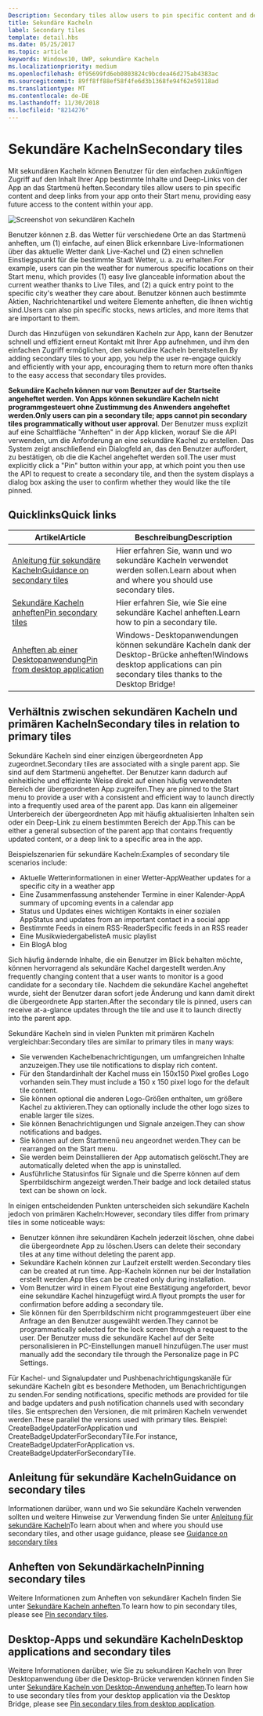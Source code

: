 ```yaml
---
Description: Secondary tiles allow users to pin specific content and deep links from your app onto their Start menu, providing easy future access to the content within your app.
title: Sekundäre Kacheln
label: Secondary tiles
template: detail.hbs
ms.date: 05/25/2017
ms.topic: article
keywords: Windows10, UWP, sekundäre Kacheln
ms.localizationpriority: medium
ms.openlocfilehash: 0f95699fd6eb0803824c9bcdea46d275ab4383ac
ms.sourcegitcommit: 89ff8ff88ef58f4fe6d3b1368fe94f62e59118ad
ms.translationtype: MT
ms.contentlocale: de-DE
ms.lasthandoff: 11/30/2018
ms.locfileid: "8214276"
---
```

# <a name="secondary-tiles"></a><span data-ttu-id="a07b3-103">Sekundäre Kacheln</span><span class="sxs-lookup"><span data-stu-id="a07b3-103">Secondary tiles</span></span>


<span data-ttu-id="a07b3-104">Mit sekundären Kacheln können Benutzer für den einfachen zukünftigen Zugriff auf den Inhalt Ihrer App bestimmte Inhalte und Deep-Links von der App an das Startmenü heften.</span><span class="sxs-lookup"><span data-stu-id="a07b3-104">Secondary tiles allow users to pin specific content and deep links from your app onto their Start menu, providing easy future access to the content within your app.</span></span>

![Screenshot von sekundären Kacheln](images/secondarytiles.png)

<span data-ttu-id="a07b3-106">Benutzer können z.B. das Wetter für verschiedene Orte an das Startmenü anheften, um (1) einfache, auf einen Blick erkennbare Live-Informationen über das aktuelle Wetter dank Live-Kachel und (2) einen schnellen Einstiegspunkt für die bestimmte Stadt Wetter, u. a. zu erhalten.</span><span class="sxs-lookup"><span data-stu-id="a07b3-106">For example, users can pin the weather for numerous specific locations on their Start menu, which provides (1) easy live glanceable information about the current weather thanks to Live Tiles, and (2) a quick entry point to the specific city's weather they care about.</span></span> <span data-ttu-id="a07b3-107">Benutzer können auch bestimmte Aktien, Nachrichtenartikel und weitere Elemente anheften, die Ihnen wichtig sind.</span><span class="sxs-lookup"><span data-stu-id="a07b3-107">Users can also pin specific stocks, news articles, and more items that are important to them.</span></span>

<span data-ttu-id="a07b3-108">Durch das Hinzufügen von sekundären Kacheln zur App, kann der Benutzer schnell und effizient erneut Kontakt mit Ihrer App aufnehmen, und ihm den einfachen Zugriff ermöglichen, den sekundäre Kacheln bereitstellen.</span><span class="sxs-lookup"><span data-stu-id="a07b3-108">By adding secondary tiles to your app, you help the user re-engage quickly and efficiently with your app, encouraging them to return more often thanks to the easy access that secondary tiles provides.</span></span>

<span data-ttu-id="a07b3-109">**Sekundäre Kacheln können nur vom Benutzer auf der Startseite angeheftet werden. Von Apps können sekundäre Kacheln nicht programmgesteuert ohne Zustimmung des Anwenders angeheftet werden.**</span><span class="sxs-lookup"><span data-stu-id="a07b3-109">**Only users can pin a secondary tile; apps cannot pin secondary tiles programmatically without user approval**.</span></span> <span data-ttu-id="a07b3-110">Der Benutzer muss explizit auf eine Schaltfläche "Anheften" in der App klicken, worauf Sie die API verwenden, um die Anforderung an eine sekundäre Kachel zu erstellen. Das System zeigt anschließend ein Dialogfeld an, das den Benutzer auffordert, zu bestätigen, ob die die Kachel angeheftet werden soll.</span><span class="sxs-lookup"><span data-stu-id="a07b3-110">The user must explicitly click a "Pin" button within your app, at which point you then use the API to request to create a secondary tile, and then the system displays a dialog box asking the user to confirm whether they would like the tile pinned.</span></span>

## <a name="quick-links"></a><span data-ttu-id="a07b3-111">Quicklinks</span><span class="sxs-lookup"><span data-stu-id="a07b3-111">Quick links</span></span>

| <span data-ttu-id="a07b3-112">Artikel</span><span class="sxs-lookup"><span data-stu-id="a07b3-112">Article</span></span> | <span data-ttu-id="a07b3-113">Beschreibung</span><span class="sxs-lookup"><span data-stu-id="a07b3-113">Description</span></span> |
| --- | --- |
| [<span data-ttu-id="a07b3-114">Anleitung für sekundäre Kacheln</span><span class="sxs-lookup"><span data-stu-id="a07b3-114">Guidance on secondary tiles</span></span>](secondary-tiles-guidance.md) | <span data-ttu-id="a07b3-115">Hier erfahren Sie, wann und wo sekundäre Kacheln verwendet werden sollen.</span><span class="sxs-lookup"><span data-stu-id="a07b3-115">Learn about when and where you should use secondary tiles.</span></span> |
| [<span data-ttu-id="a07b3-116">Sekundäre Kacheln anheften</span><span class="sxs-lookup"><span data-stu-id="a07b3-116">Pin secondary tiles</span></span>](secondary-tiles-pinning.md) | <span data-ttu-id="a07b3-117">Hier erfahren Sie, wie Sie eine sekundäre Kachel anheften.</span><span class="sxs-lookup"><span data-stu-id="a07b3-117">Learn how to pin a secondary tile.</span></span> |
| [<span data-ttu-id="a07b3-118">Anheften ab einer Desktopanwendung</span><span class="sxs-lookup"><span data-stu-id="a07b3-118">Pin from desktop application</span></span>](secondary-tiles-desktop-pinning.md) | <span data-ttu-id="a07b3-119">Windows-Desktopanwendungen können sekundäre Kacheln dank der Desktop-Brücke anheften!</span><span class="sxs-lookup"><span data-stu-id="a07b3-119">Windows desktop applications can pin secondary tiles thanks to the Desktop Bridge!</span></span> |


## <a name="secondary-tiles-in-relation-to-primary-tiles"></a><span data-ttu-id="a07b3-120">Verhältnis zwischen sekundären Kacheln und primären Kacheln</span><span class="sxs-lookup"><span data-stu-id="a07b3-120">Secondary tiles in relation to primary tiles</span></span>

<span data-ttu-id="a07b3-121">Sekundäre Kacheln sind einer einzigen übergeordneten App zugeordnet.</span><span class="sxs-lookup"><span data-stu-id="a07b3-121">Secondary tiles are associated with a single parent app.</span></span> <span data-ttu-id="a07b3-122">Sie sind auf dem Startmenü angeheftet. Der Benutzer kann dadurch auf einheitliche und effiziente Weise direkt auf einen häufig verwendeten Bereich der übergeordneten App zugreifen.</span><span class="sxs-lookup"><span data-stu-id="a07b3-122">They are pinned to the Start menu to provide a user with a consistent and efficient way to launch directly into a frequently used area of the parent app.</span></span> <span data-ttu-id="a07b3-123">Das kann ein allgemeiner Unterbereich der übergeordneten App mit häufig aktualisierten Inhalten sein oder ein Deep-Link zu einem bestimmten Bereich der App.</span><span class="sxs-lookup"><span data-stu-id="a07b3-123">This can be either a general subsection of the parent app that contains frequently updated content, or a deep link to a specific area in the app.</span></span>

<span data-ttu-id="a07b3-124">Beispielszenarien für sekundäre Kacheln:</span><span class="sxs-lookup"><span data-stu-id="a07b3-124">Examples of secondary tile scenarios include:</span></span>

* <span data-ttu-id="a07b3-125">Aktuelle Wetterinformationen in einer Wetter-App</span><span class="sxs-lookup"><span data-stu-id="a07b3-125">Weather updates for a specific city in a weather app</span></span>
* <span data-ttu-id="a07b3-126">Eine Zusammenfassung anstehender Termine in einer Kalender-App</span><span class="sxs-lookup"><span data-stu-id="a07b3-126">A summary of upcoming events in a calendar app</span></span>
* <span data-ttu-id="a07b3-127">Status und Updates eines wichtigen Kontakts in einer sozialen App</span><span class="sxs-lookup"><span data-stu-id="a07b3-127">Status and updates from an important contact in a social app</span></span>
* <span data-ttu-id="a07b3-128">Bestimmte Feeds in einem RSS-Reader</span><span class="sxs-lookup"><span data-stu-id="a07b3-128">Specific feeds in an RSS reader</span></span>
* <span data-ttu-id="a07b3-129">Eine Musikwiedergabeliste</span><span class="sxs-lookup"><span data-stu-id="a07b3-129">A music playlist</span></span>
* <span data-ttu-id="a07b3-130">Ein Blog</span><span class="sxs-lookup"><span data-stu-id="a07b3-130">A blog</span></span>

<span data-ttu-id="a07b3-131">Sich häufig ändernde Inhalte, die ein Benutzer im Blick behalten möchte, können hervorragend als sekundäre Kachel dargestellt werden.</span><span class="sxs-lookup"><span data-stu-id="a07b3-131">Any frequently changing content that a user wants to monitor is a good candidate for a secondary tile.</span></span> <span data-ttu-id="a07b3-132">Nachdem die sekundäre Kachel angeheftet wurde, sieht der Benutzer daran sofort jede Änderung und kann damit direkt die übergeordnete App starten.</span><span class="sxs-lookup"><span data-stu-id="a07b3-132">After the secondary tile is pinned, users can receive at-a-glance updates through the tile and use it to launch directly into the parent app.</span></span>

<span data-ttu-id="a07b3-133">Sekundäre Kacheln sind in vielen Punkten mit primären Kacheln vergleichbar:</span><span class="sxs-lookup"><span data-stu-id="a07b3-133">Secondary tiles are similar to primary tiles in many ways:</span></span>

* <span data-ttu-id="a07b3-134">Sie verwenden Kachelbenachrichtigungen, um umfangreichen Inhalte anzuzeigen.</span><span class="sxs-lookup"><span data-stu-id="a07b3-134">They use tile notifications to display rich content.</span></span>
* <span data-ttu-id="a07b3-135">Für den Standardinhalt der Kachel muss ein 150x150 Pixel großes Logo vorhanden sein.</span><span class="sxs-lookup"><span data-stu-id="a07b3-135">They must include a 150 x 150 pixel logo for the default tile content.</span></span>
* <span data-ttu-id="a07b3-136">Sie können optional die anderen Logo-Größen enthalten, um größere Kachel zu aktivieren.</span><span class="sxs-lookup"><span data-stu-id="a07b3-136">They can optionally include the other logo sizes to enable larger tile sizes.</span></span>
* <span data-ttu-id="a07b3-137">Sie können Benachrichtigungen und Signale anzeigen.</span><span class="sxs-lookup"><span data-stu-id="a07b3-137">They can show notifications and badges.</span></span>
* <span data-ttu-id="a07b3-138">Sie können auf dem Startmenü neu angeordnet werden.</span><span class="sxs-lookup"><span data-stu-id="a07b3-138">They can be rearranged on the Start menu.</span></span>
* <span data-ttu-id="a07b3-139">Sie werden beim Deinstallieren der App automatisch gelöscht.</span><span class="sxs-lookup"><span data-stu-id="a07b3-139">They are automatically deleted when the app is uninstalled.</span></span>
* <span data-ttu-id="a07b3-140">Ausführliche Statusinfos für Signale und die Sperre können auf dem Sperrbildschirm angezeigt werden.</span><span class="sxs-lookup"><span data-stu-id="a07b3-140">Their badge and lock detailed status text can be shown on lock.</span></span>

<span data-ttu-id="a07b3-141">In einigen entscheidenden Punkten unterscheiden sich sekundäre Kacheln jedoch von primären Kacheln:</span><span class="sxs-lookup"><span data-stu-id="a07b3-141">However, secondary tiles differ from primary tiles in some noticeable ways:</span></span>

* <span data-ttu-id="a07b3-142">Benutzer können ihre sekundären Kacheln jederzeit löschen, ohne dabei die übergeordnete App zu löschen.</span><span class="sxs-lookup"><span data-stu-id="a07b3-142">Users can delete their secondary tiles at any time without deleting the parent app.</span></span>
* <span data-ttu-id="a07b3-143">Sekundäre Kacheln können zur Laufzeit erstellt werden.</span><span class="sxs-lookup"><span data-stu-id="a07b3-143">Secondary tiles can be created at run time.</span></span> <span data-ttu-id="a07b3-144">App-Kacheln können nur bei der Installation erstellt werden.</span><span class="sxs-lookup"><span data-stu-id="a07b3-144">App tiles can be created only during installation.</span></span>
* <span data-ttu-id="a07b3-145">Vom Benutzer wird in einem Flyout eine Bestätigung angefordert, bevor eine sekundäre Kachel hinzugefügt wird.</span><span class="sxs-lookup"><span data-stu-id="a07b3-145">A flyout prompts the user for confirmation before adding a secondary tile.</span></span>
* <span data-ttu-id="a07b3-146">Sie können für den Sperrbildschirm nicht programmgesteuert über eine Anfrage an den Benutzer ausgewählt werden.</span><span class="sxs-lookup"><span data-stu-id="a07b3-146">They cannot be programmatically selected for the lock screen through a request to the user.</span></span> <span data-ttu-id="a07b3-147">Der Benutzer muss die sekundäre Kachel auf der Seite personalisieren in PC-Einstellungen manuell hinzufügen.</span><span class="sxs-lookup"><span data-stu-id="a07b3-147">The user must manually add the secondary tile through the Personalize page in PC Settings.</span></span>

<span data-ttu-id="a07b3-148">Für Kachel- und Signalupdater und Pushbenachrichtigungskanäle für sekundäre Kacheln gibt es besondere Methoden, um Benachrichtigungen zu senden.</span><span class="sxs-lookup"><span data-stu-id="a07b3-148">For sending notifications, specific methods are provided for tile and badge updaters and push notification channels used with secondary tiles.</span></span> <span data-ttu-id="a07b3-149">Sie entsprechen den Versionen, die mit primären Kacheln verwendet werden.</span><span class="sxs-lookup"><span data-stu-id="a07b3-149">These parallel the versions used with primary tiles.</span></span> <span data-ttu-id="a07b3-150">Beispiel: CreateBadgeUpdaterForApplication und CreateBadgeUpdaterForSecondaryTile.</span><span class="sxs-lookup"><span data-stu-id="a07b3-150">For instance, CreateBadgeUpdaterForApplication vs. CreateBadgeUpdaterForSecondaryTile.</span></span>


## <a name="guidance-on-secondary-tiles"></a><span data-ttu-id="a07b3-151">Anleitung für sekundäre Kacheln</span><span class="sxs-lookup"><span data-stu-id="a07b3-151">Guidance on secondary tiles</span></span>
<span data-ttu-id="a07b3-152">Informationen darüber, wann und wo Sie sekundäre Kacheln verwenden sollten und weitere Hinweise zur Verwendung finden Sie unter [Anleitung für sekundäre Kacheln](secondary-tiles-guidance.md)</span><span class="sxs-lookup"><span data-stu-id="a07b3-152">To learn about when and where you should use secondary tiles, and other usage guidance, please see [Guidance on secondary tiles](secondary-tiles-guidance.md)</span></span>


## <a name="pinning-secondary-tiles"></a><span data-ttu-id="a07b3-153">Anheften von Sekundärkacheln</span><span class="sxs-lookup"><span data-stu-id="a07b3-153">Pinning secondary tiles</span></span>
<span data-ttu-id="a07b3-154">Weitere Informationen zum Anheften von sekundärer Kacheln finden Sie unter [Sekundäre Kacheln anheften](secondary-tiles-pinning.md).</span><span class="sxs-lookup"><span data-stu-id="a07b3-154">To learn how to pin secondary tiles, please see [Pin secondary tiles](secondary-tiles-pinning.md).</span></span>


## <a name="desktop-applications-and-secondary-tiles"></a><span data-ttu-id="a07b3-155">Desktop-Apps und sekundäre Kacheln</span><span class="sxs-lookup"><span data-stu-id="a07b3-155">Desktop applications and secondary tiles</span></span>
<span data-ttu-id="a07b3-156">Weitere Informationen darüber, wie Sie zu sekundären Kacheln von Ihrer Desktopanwendung über die Desktop-Brücke verwenden können finden Sie unter [Sekundäre Kacheln von Desktop-Anwendung anheften](secondary-tiles-desktop-pinning.md).</span><span class="sxs-lookup"><span data-stu-id="a07b3-156">To learn how to use secondary tiles from your desktop application via the Desktop Bridge, please see [Pin secondary tiles from desktop application](secondary-tiles-desktop-pinning.md).</span></span>
